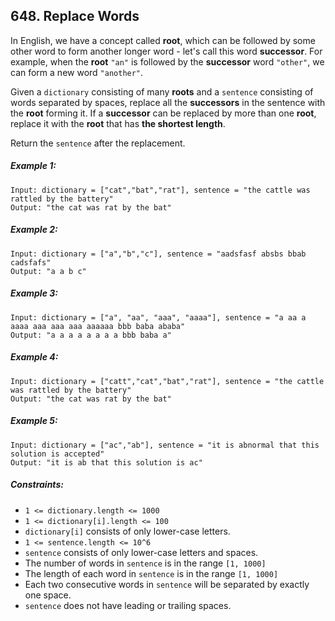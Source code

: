 ## 648. Replace Words

In English, we have a concept called **root**, which can be followed by some other word to form another longer word - let's call this word **successor**. For example, when the **root** ```"an"``` is followed by the **successor** word ```"other"```, we can form a new word ```"another"```.

Given a ```dictionary``` consisting of many **roots** and a ```sentence``` consisting of words separated by spaces, replace all the **successors** in the sentence with the **root** forming it. If a **successor** can be replaced by more than one **root**, replace it with the **root** that has **the shortest length**.

Return the ```sentence``` after the replacement.

##### Example 1:
```
Input: dictionary = ["cat","bat","rat"], sentence = "the cattle was rattled by the battery"
Output: "the cat was rat by the bat"
```
##### Example 2:
```
Input: dictionary = ["a","b","c"], sentence = "aadsfasf absbs bbab cadsfafs"
Output: "a a b c"
```
##### Example 3:
```
Input: dictionary = ["a", "aa", "aaa", "aaaa"], sentence = "a aa a aaaa aaa aaa aaa aaaaaa bbb baba ababa"
Output: "a a a a a a a a bbb baba a"
```
##### Example 4:
```
Input: dictionary = ["catt","cat","bat","rat"], sentence = "the cattle was rattled by the battery"
Output: "the cat was rat by the bat"
```
##### Example 5:
```
Input: dictionary = ["ac","ab"], sentence = "it is abnormal that this solution is accepted"
Output: "it is ab that this solution is ac"
```

##### Constraints:

* ```1 <= dictionary.length <= 1000```
* ```1 <= dictionary[i].length <= 100```
* ```dictionary[i]``` consists of only lower-case letters.
* ```1 <= sentence.length <= 10^6```
* ```sentence``` consists of only lower-case letters and spaces.
* The number of words in ```sentence``` is in the range ```[1, 1000]```
* The length of each word in ```sentence``` is in the range ```[1, 1000]```
* Each two consecutive words in ```sentence``` will be separated by exactly one space.
* ```sentence``` does not have leading or trailing spaces.